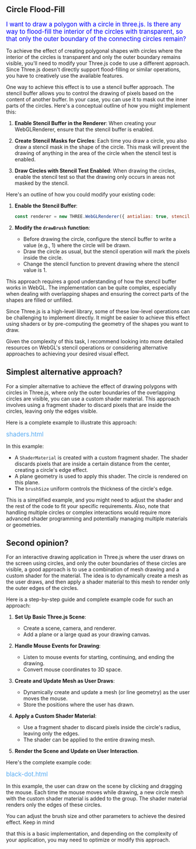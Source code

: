 ## Circle Flood-Fill

<span style="color:blue;font-size:larger;">I want to draw a polygon with a circle in three.js.  Is there any way to flood-fill the interior of the circles with transparent, so that only the outer boundary of the connecting circles remain?</span>

To achieve the effect of creating polygonal shapes with circles where the interior of the circles is transparent and only the outer boundary remains visible, you'll need to modify your Three.js code to use a different approach. Since Three.js doesn't directly support flood-filling or similar operations, you have to creatively use the available features.

One way to achieve this effect is to use a stencil buffer approach. The stencil buffer allows you to control the drawing of pixels based on the content of another buffer. In your case, you can use it to mask out the inner parts of the circles. Here's a conceptual outline of how you might implement this:

1. **Enable Stencil Buffer in the Renderer**: When creating your WebGLRenderer, ensure that the stencil buffer is enabled.

2. **Create Stencil Masks for Circles**: Each time you draw a circle, you also draw a stencil mask in the shape of the circle. This mask will prevent the drawing of anything in the area of the circle when the stencil test is enabled.

3. **Draw Circles with Stencil Test Enabled**: When drawing the circles, enable the stencil test so that the drawing only occurs in areas not masked by the stencil.

Here's an outline of how you could modify your existing code:

1. **Enable the Stencil Buffer**:
   ```javascript
   const renderer = new THREE.WebGLRenderer({ antialias: true, stencil: true });
   ```

2. **Modify the `drawBrush` function**:
   - Before drawing the circle, configure the stencil buffer to write a value (e.g., 1) where the circle will be drawn.
   - Draw the circle as usual, but the stencil operation will mark the pixels inside the circle.
   - Change the stencil function to prevent drawing where the stencil value is 1.

This approach requires a good understanding of how the stencil buffer works in WebGL. The implementation can be quite complex, especially when dealing with overlapping shapes and ensuring the correct parts of the shapes are filled or unfilled.

Since Three.js is a high-level library, some of these low-level operations can be challenging to implement directly. It might be easier to achieve this effect using shaders or by pre-computing the geometry of the shapes you want to draw.

Given the complexity of this task, I recommend looking into more detailed resources on WebGL's stencil operations or considering alternative approaches to achieving your desired visual effect.

## Simplest alternative approach?

For a simpler alternative to achieve the effect of drawing polygons with circles in Three.js, where only the outer boundaries of the overlapping circles are visible, you can use a custom shader material. This approach involves using a fragment shader to discard pixels that are inside the circles, leaving only the edges visible.

Here is a complete example to illustrate this approach:

<span style="color:#59acf3;font-size:larger;">shaders.html</span>

In this example:

- A `ShaderMaterial` is created with a custom fragment shader. The shader discards pixels that are inside a certain distance from the center, creating a circle's edge effect.
- A plane geometry is used to apply this shader. The circle is rendered on this plane.
- The `brushSize` uniform controls the thickness of the circle's edge.

This is a simplified example, and you might need to adjust the shader and the rest of the code to fit your specific requirements. Also, note that handling multiple circles or complex interactions would require more advanced shader programming and potentially managing multiple materials or geometries.

## Second opinion?

For an interactive drawing application in Three.js where the user draws on the screen using circles, and only the outer boundaries of these circles are visible, a good approach is to use a combination of mesh drawing and a custom shader for the material. The idea is to dynamically create a mesh as the user draws, and then apply a shader material to this mesh to render only the outer edges of the circles.

Here is a step-by-step guide and complete example code for such an approach:

1. **Set Up Basic Three.js Scene**:
   - Create a scene, camera, and renderer.
   - Add a plane or a large quad as your drawing canvas.

2. **Handle Mouse Events for Drawing**:
   - Listen to mouse events for starting, continuing, and ending the drawing.
   - Convert mouse coordinates to 3D space.

3. **Create and Update Mesh as User Draws**:
   - Dynamically create and update a mesh (or line geometry) as the user moves the mouse.
   - Store the positions where the user has drawn.

4. **Apply a Custom Shader Material**:
   - Use a fragment shader to discard pixels inside the circle's radius, leaving only the edges.
   - The shader can be applied to the entire drawing mesh.

5. **Render the Scene and Update on User Interaction**.

Here's the complete example code:

<span style="color:#59acf3;font-size:larger;">black-dot.html</span>

In this example, the user can draw on the scene by clicking and dragging the mouse. Each time the mouse moves while drawing, a new circle mesh with the custom shader material is added to the group. The shader material renders only the edges of these circles.

You can adjust the brush size and other parameters to achieve the desired effect. Keep in mind

 that this is a basic implementation, and depending on the complexity of your application, you may need to optimize or modify this approach.

<br>

